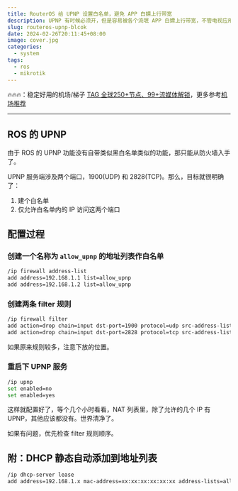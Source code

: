 ```yaml
---
title: RouterOS 给 UPNP 设置白名单，避免 APP 白嫖上行带宽
description: UPNP 有时候必须开，但是容易被各个流氓 APP 白嫖上行带宽，不管电视应用还是手机应用，都存在这些情况。
slug: routeros-upnp-blcok
date: 2024-02-26T20:11:45+08:00
image: cover.jpg
categories:
  - system
tags:
  - ros
  - mikrotik
---
```


🔥🔥🔥：稳定好用的机场/梯子 [TAG 全球250+节点、99+流媒体解锁](https://tagss05.pro/#/auth/2neqgxFl)，更多参考[机场推荐](/p/airport-recommend/)

---

## ROS 的 UPNP

由于 ROS 的 UPNP 功能没有自带类似黑白名单类似的功能，那只能从防火墙入手了。

UPNP 服务端涉及两个端口，1900(UDP) 和 2828(TCP)。那么，目标就很明确了：

1. 建个白名单
2. 仅允许白名单内的 IP 访问这两个端口

## 配置过程

### 创建一个名称为 `allow_upnp` 的地址列表作白名单

```bash
/ip firewall address-list
add address=192.168.1.1 list=allow_upnp
add address=192.168.1.2 list=allow_upnp
```

### 创建两条 filter 规则

```bash
/ip firewall filter
add action=drop chain=input dst-port=1900 protocol=udp src-address-list=!allow_upnp
add action=drop chain=input dst-port=2828 protocol=tcp src-address-list=!allow_upnp
```

如果原来规则较多，注意下放的位置。

### 重启下 UPNP 服务

```bash
/ip upnp
set enabled=no
set enabled=yes
```

这样就配置好了，等个几个小时看看，NAT 列表里，除了允许的几个 IP 有 UPNP，其他应该都没有。世界清净了。

如果有问题，优先检查 filter 规则顺序。

## 附：DHCP 静态自动添加到地址列表

```bash
/ip dhcp-server lease
add address=192.168.1.x mac-address=xx:xx:xx:xx:xx:xx address-lists=allow_upnp
```
